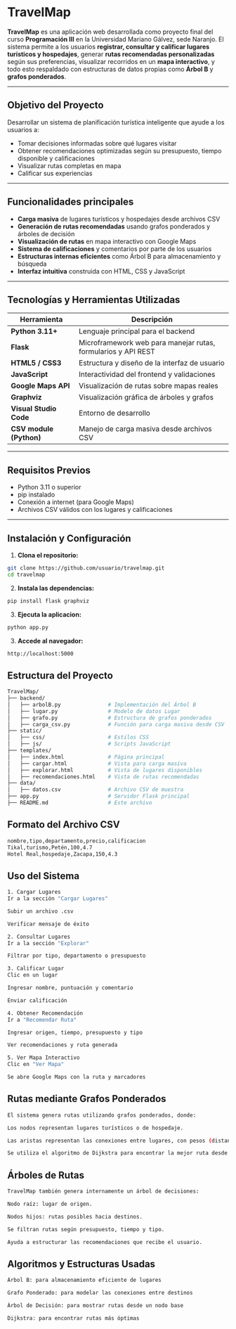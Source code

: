# TravelMap

**TravelMap** es una aplicación web desarrollada como proyecto final del curso **Programación III** en la Universidad Mariano Gálvez, sede Naranjo. El sistema permite a los usuarios **registrar, consultar y calificar lugares turísticos y hospedajes**, generar **rutas recomendadas personalizadas** según sus preferencias, visualizar recorridos en un **mapa interactivo**, y todo esto respaldado con estructuras de datos propias como **Árbol B** y **grafos ponderados**.

---

## Objetivo del Proyecto

Desarrollar un sistema de planificación turística inteligente que ayude a los usuarios a:
- Tomar decisiones informadas sobre qué lugares visitar
- Obtener recomendaciones optimizadas según su presupuesto, tiempo disponible y calificaciones
- Visualizar rutas completas en mapa
- Calificar sus experiencias

---

## Funcionalidades principales

- **Carga masiva** de lugares turísticos y hospedajes desde archivos CSV
- **Generación de rutas recomendadas** usando grafos ponderados y árboles de decisión
- **Visualización de rutas** en mapa interactivo con Google Maps
- **Sistema de calificaciones** y comentarios por parte de los usuarios
- **Estructuras internas eficientes** como Árbol B para almacenamiento y búsqueda
- **Interfaz intuitiva** construida con HTML, CSS y JavaScript

---

## Tecnologías y Herramientas Utilizadas

| Herramienta           | Descripción                                                        |
|------------------------|--------------------------------------------------------------------|
| **Python 3.11+**       | Lenguaje principal para el backend                                |
| **Flask**              | Microframework web para manejar rutas, formularios y API REST     |
| **HTML5 / CSS3**       | Estructura y diseño de la interfaz de usuario                     |
| **JavaScript**         | Interactividad del frontend y validaciones                        |
| **Google Maps API**    | Visualización de rutas sobre mapas reales                         |
| **Graphviz**           | Visualización gráfica de árboles y grafos                         |
| **Visual Studio Code** | Entorno de desarrollo                                              |
| **CSV module (Python)**| Manejo de carga masiva desde archivos CSV                         |

---

## Requisitos Previos

- Python 3.11 o superior  
- pip instalado  
- Conexión a internet (para Google Maps)  
- Archivos CSV válidos con los lugares y calificaciones  

---

## Instalación y Configuración

1. **Clona el repositorio:**

```bash
git clone https://github.com/usuario/travelmap.git
cd travelmap
```

2. **Instala las dependencias:**

```bash
pip install flask graphviz
```
3. **Ejecuta la aplicacion:**

```bash
python app.py

```
3. **Accede al navegador:**

```bash
http://localhost:5000

```

## Estructura del Proyecto

```bash
TravelMap/
├── backend/
│   ├── arbolB.py               # Implementación del Árbol B
│   ├── lugar.py                # Modelo de datos Lugar
│   ├── grafo.py                # Estructura de grafos ponderados
│   ├── carga_csv.py            # Función para carga masiva desde CSV
├── static/
│   ├── css/                    # Estilos CSS
│   ├── js/                     # Scripts JavaScript
├── templates/
│   ├── index.html              # Página principal
│   ├── cargar.html             # Vista para carga masiva
│   ├── explorar.html           # Vista de lugares disponibles
│   ├── recomendaciones.html    # Vista de rutas recomendadas
├── data/
│   ├── datos.csv               # Archivo CSV de muestra
├── app.py                      # Servidor Flask principal
├── README.md                   # Este archivo

```

## Formato del Archivo CSV

```bash
nombre,tipo,departamento,precio,calificacion
Tikal,turismo,Petén,100,4.7
Hotel Real,hospedaje,Zacapa,150,4.3

```
## Uso del Sistema
```bash
1. Cargar Lugares
Ir a la sección "Cargar Lugares"

Subir un archivo .csv

Verificar mensaje de éxito

2. Consultar Lugares
Ir a la sección "Explorar"

Filtrar por tipo, departamento o presupuesto

3. Calificar Lugar
Clic en un lugar

Ingresar nombre, puntuación y comentario

Enviar calificación

4. Obtener Recomendación
Ir a "Recomendar Ruta"

Ingresar origen, tiempo, presupuesto y tipo

Ver recomendaciones y ruta generada

5. Ver Mapa Interactivo
Clic en "Ver Mapa"

Se abre Google Maps con la ruta y marcadores


```
## Rutas mediante Grafos Ponderados

```bash
El sistema genera rutas utilizando grafos ponderados, donde:

Los nodos representan lugares turísticos o de hospedaje.

Las aristas representan las conexiones entre lugares, con pesos (distancia, tiempo o costo).

Se utiliza el algoritmo de Dijkstra para encontrar la mejor ruta desde el origen.


```
## Árboles de Rutas
```bash
TravelMap también genera internamente un árbol de decisiones:

Nodo raíz: lugar de origen.

Nodos hijos: rutas posibles hacia destinos.

Se filtran rutas según presupuesto, tiempo y tipo.

Ayuda a estructurar las recomendaciones que recibe el usuario.


```

## Algoritmos y Estructuras Usadas
```bash
Árbol B: para almacenamiento eficiente de lugares

Grafo Ponderado: para modelar las conexiones entre destinos

Árbol de Decisión: para mostrar rutas desde un nodo base

Dijkstra: para encontrar rutas más óptimas


```
